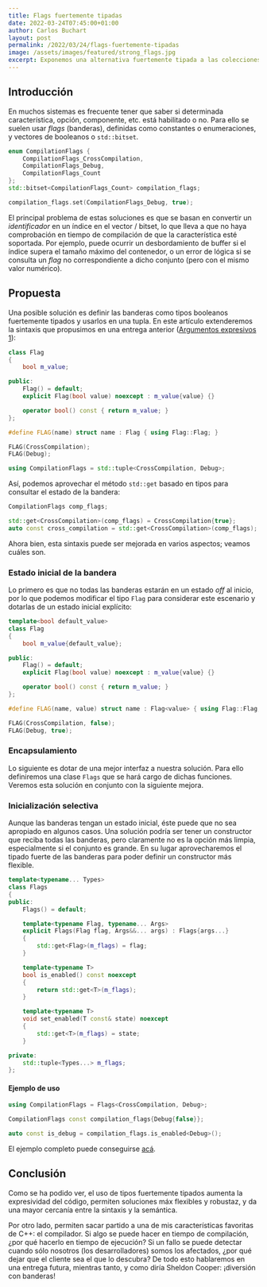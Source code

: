 ```yaml
---
title: Flags fuertemente tipadas
date: 2022-03-24T07:45:00+01:00
author: Carlos Buchart
layout: post
permalink: /2022/03/24/flags-fuertemente-tipadas
image: /assets/images/featured/strong_flags.jpg
excerpt: Exponemos una alternativa fuertemente tipada a las colecciones de banderas.
---
```

## Introducción

En muchos sistemas es frecuente tener que saber si determinada característica, opción, componente, etc. está habilitado o no. Para ello se suelen usar _flags_ (banderas), definidas como constantes o enumeraciones, y vectores de booleanos o `std::bitset`.

```cpp
enum CompilationFlags {
    CompilationFlags_CrossCompilation,
    CompilationFlags_Debug,
    CompilationFlags_Count
};
std::bitset<CompilationFlags_Count> compilation_flags;

compilation_flags.set(CompilationFlags_Debug, true);
```

El principal problema de estas soluciones es que se basan en convertir un _identificador_ en un índice en el vector / bitset, lo que lleva a que no haya comprobación en tiempo de compilación de que la característica esté soportada. Por ejemplo, puede ocurrir un desbordamiento de buffer si el índice supera el tamaño máximo del contenedor, o un error de lógica si se consulta un _flag_ no correspondiente a dicho conjunto (pero con el mismo valor numérico).

## Propuesta

Una posible solución es definir las banderas como tipos booleanos fuertemente tipados y usarlos en una tupla. En este artículo extenderemos la sintaxis que propusimos en una entrega anterior ([Argumentos expresivos 1](https://headerfiles.com/2021/02/07/expressive-args/)):

```cpp
class Flag
{
    bool m_value;

public:
    Flag() = default;
    explicit Flag(bool value) noexcept : m_value{value} {}

    operator bool() const { return m_value; }
};

#define FLAG(name) struct name : Flag { using Flag::Flag; }

FLAG(CrossCompilation);
FLAG(Debug);

using CompilationFlags = std::tuple<CrossCompilation, Debug>;
```

Así, podemos aprovechar el método `std::get` basado en tipos para consultar el estado de la bandera:

```cpp
CompilationFlags comp_flags;

std::get<CrossCompilation>(comp_flags) = CrossCompilation{true};       // to set a value
auto const cross_compilation = std::get<CrossCompilation>(comp_flags); // to get a value
```

Ahora bien, esta sintaxis puede ser mejorada en varios aspectos; veamos cuáles son.

### Estado inicial de la bandera

Lo primero es que no todas las banderas estarán en un estado _off_ al inicio, por lo que podemos modificar el tipo `Flag` para considerar este escenario y dotarlas de un estado inicial explícito:

```cpp
template<bool default_value>
class Flag
{
    bool m_value{default_value};

public:
    Flag() = default;
    explicit Flag(bool value) noexcept : m_value{value} {}

    operator bool() const { return m_value; }
};

#define FLAG(name, value) struct name : Flag<value> { using Flag::Flag; }

FLAG(CrossCompilation, false);
FLAG(Debug, true);
```

### Encapsulamiento

Lo siguiente es dotar de una mejor interfaz a nuestra solución. Para ello definiremos una clase `Flags` que se hará cargo de dichas funciones. Veremos esta solución en conjunto con la siguiente mejora.

### Inicialización selectiva

Aunque las banderas tengan un estado inicial, éste puede que no sea apropiado en algunos casos. Una solución podría ser tener un constructor que reciba todas las banderas, pero claramente no es la opción más limpia, especialmente si el conjunto es grande. En su lugar aprovecharemos el tipado fuerte de las banderas para poder definir un constructor más flexible.

```cpp
template<typename... Types>
class Flags
{
public:
    Flags() = default;

    template<typename Flag, typename... Args>
    explicit Flags(Flag flag, Args&&... args) : Flags{args...}
    {
        std::get<Flag>(m_flags) = flag;
    }

    template<typename T>
    bool is_enabled() const noexcept
    {
        return std::get<T>(m_flags);
    }

    template<typename T>
    void set_enabled(T const& state) noexcept
    {
        std::get<T>(m_flags) = state;
    }

private:
    std::tuple<Types...> m_flags;
};
```

#### Ejemplo de uso

```cpp
using CompilationFlags = Flags<CrossCompilation, Debug>;

CompilationFlags const compilation_flags{Debug{false}};

auto const is_debug = compilation_flags.is_enabled<Debug>();
```

El ejemplo completo puede conseguirse [acá](http://coliru.stacked-crooked.com/a/f4f911e69df90423).

## Conclusión

Como se ha podido ver, el uso de tipos fuertemente tipados aumenta la expresividad del código, permiten soluciones máx flexibles y robustaz, y da una mayor cercanía entre la sintaxis y la semántica.

Por otro lado, permiten sacar partido a una de mis características favoritas de C++: el compilador. Si algo se puede hacer en tiempo de compilación, ¿por qué hacerlo en tiempo de ejecución? Si un fallo se puede detectar cuando sólo nosotros (los desarrolladores) somos los afectados, ¿por qué dejar que el cliente sea el que lo descubra? De todo esto hablaremos en una entrega futura, mientras tanto, y como diría Sheldon Cooper: ¡diversión con banderas!
